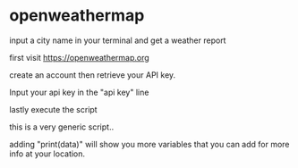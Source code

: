 # openweathermap
input a city name in your terminal and get a weather report

first visit https://openweathermap.org

create an account then retrieve your API key.

Input your api key in the "api key" line

lastly execute the script

this is a very generic script..

adding "print(data)" will show you more variables that you can add for more info at your location.
